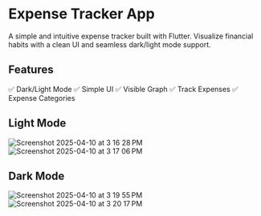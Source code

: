 # Expense Tracker App
A simple and intuitive expense tracker built with Flutter. Visualize financial habits with a clean UI and seamless dark/light mode support.

## Features
✅ Dark/Light Mode
✅ Simple UI
✅ Visible Graph
✅ Track Expenses
✅ Expense Categories

## Light Mode
![Screenshot 2025-04-10 at 3 16 28 PM](https://github.com/user-attachments/assets/df481749-bdc3-422d-b863-285250133563)
![Screenshot 2025-04-10 at 3 17 06 PM](https://github.com/user-attachments/assets/a33d6960-4c90-449c-920b-75d705e08c4a)

## Dark Mode
![Screenshot 2025-04-10 at 3 19 55 PM](https://github.com/user-attachments/assets/049a35fd-0871-416e-8294-19d941cf656b)
![Screenshot 2025-04-10 at 3 20 17 PM](https://github.com/user-attachments/assets/28ccefac-ae9e-4766-ad10-2ab0ade38ef7)
